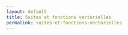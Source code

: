 ```yaml
---
layout: default
title: Suites et fonctions vectorielles
permalink: suites-et-fonctions-vectorielles
---
```

